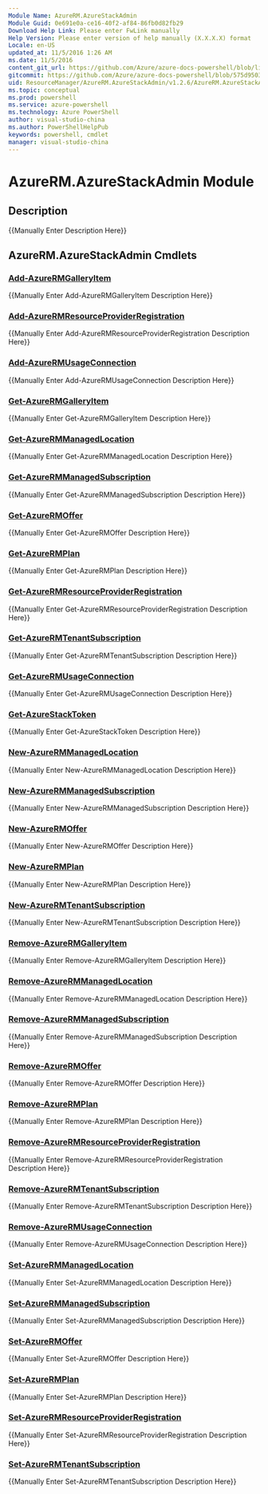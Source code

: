 ```yaml
---
Module Name: AzureRM.AzureStackAdmin
Module Guid: 0e691e0a-ce16-40f2-af84-86fb0d82fb29
Download Help Link: Please enter FwLink manually
Help Version: Please enter version of help manually (X.X.X.X) format
Locale: en-US
updated_at: 11/5/2016 1:26 AM
ms.date: 11/5/2016
content_git_url: https://github.com/Azure/azure-docs-powershell/blob/live/azureps-cmdlets-docs/ResourceManager/AzureRM.AzureStackAdmin/v1.2.6/AzureRM.AzureStackAdmin.md
gitcommit: https://github.com/Azure/azure-docs-powershell/blob/575d9503d8b0c84528eba60a4cccb3d04eac677d/azureps-cmdlets-docs/ResourceManager/AzureRM.AzureStackAdmin/v1.2.6/AzureRM.AzureStackAdmin.md
uid: ResourceManager/AzureRM.AzureStackAdmin/v1.2.6/AzureRM.AzureStackAdmin.md
ms.topic: conceptual
ms.prod: powershell
ms.service: azure-powershell
ms.technology: Azure PowerShell
author: visual-studio-china
ms.author: PowerShellHelpPub
keywords: powershell, cmdlet
manager: visual-studio-china
---
```


# AzureRM.AzureStackAdmin Module
## Description
{{Manually Enter Description Here}}

## AzureRM.AzureStackAdmin Cmdlets
### [Add-AzureRMGalleryItem](Add-AzureRMGalleryItem.md)
{{Manually Enter Add-AzureRMGalleryItem Description Here}}

### [Add-AzureRMResourceProviderRegistration](Add-AzureRMResourceProviderRegistration.md)
{{Manually Enter Add-AzureRMResourceProviderRegistration Description Here}}

### [Add-AzureRMUsageConnection](Add-AzureRMUsageConnection.md)
{{Manually Enter Add-AzureRMUsageConnection Description Here}}

### [Get-AzureRMGalleryItem](Get-AzureRMGalleryItem.md)
{{Manually Enter Get-AzureRMGalleryItem Description Here}}

### [Get-AzureRMManagedLocation](Get-AzureRMManagedLocation.md)
{{Manually Enter Get-AzureRMManagedLocation Description Here}}

### [Get-AzureRMManagedSubscription](Get-AzureRMManagedSubscription.md)
{{Manually Enter Get-AzureRMManagedSubscription Description Here}}

### [Get-AzureRMOffer](Get-AzureRMOffer.md)
{{Manually Enter Get-AzureRMOffer Description Here}}

### [Get-AzureRMPlan](Get-AzureRMPlan.md)
{{Manually Enter Get-AzureRMPlan Description Here}}

### [Get-AzureRMResourceProviderRegistration](Get-AzureRMResourceProviderRegistration.md)
{{Manually Enter Get-AzureRMResourceProviderRegistration Description Here}}

### [Get-AzureRMTenantSubscription](Get-AzureRMTenantSubscription.md)
{{Manually Enter Get-AzureRMTenantSubscription Description Here}}

### [Get-AzureRMUsageConnection](Get-AzureRMUsageConnection.md)
{{Manually Enter Get-AzureRMUsageConnection Description Here}}

### [Get-AzureStackToken](Get-AzureStackToken.md)
{{Manually Enter Get-AzureStackToken Description Here}}

### [New-AzureRMManagedLocation](New-AzureRMManagedLocation.md)
{{Manually Enter New-AzureRMManagedLocation Description Here}}

### [New-AzureRMManagedSubscription](New-AzureRMManagedSubscription.md)
{{Manually Enter New-AzureRMManagedSubscription Description Here}}

### [New-AzureRMOffer](New-AzureRMOffer.md)
{{Manually Enter New-AzureRMOffer Description Here}}

### [New-AzureRMPlan](New-AzureRMPlan.md)
{{Manually Enter New-AzureRMPlan Description Here}}

### [New-AzureRMTenantSubscription](New-AzureRMTenantSubscription.md)
{{Manually Enter New-AzureRMTenantSubscription Description Here}}

### [Remove-AzureRMGalleryItem](Remove-AzureRMGalleryItem.md)
{{Manually Enter Remove-AzureRMGalleryItem Description Here}}

### [Remove-AzureRMManagedLocation](Remove-AzureRMManagedLocation.md)
{{Manually Enter Remove-AzureRMManagedLocation Description Here}}

### [Remove-AzureRMManagedSubscription](Remove-AzureRMManagedSubscription.md)
{{Manually Enter Remove-AzureRMManagedSubscription Description Here}}

### [Remove-AzureRMOffer](Remove-AzureRMOffer.md)
{{Manually Enter Remove-AzureRMOffer Description Here}}

### [Remove-AzureRMPlan](Remove-AzureRMPlan.md)
{{Manually Enter Remove-AzureRMPlan Description Here}}

### [Remove-AzureRMResourceProviderRegistration](Remove-AzureRMResourceProviderRegistration.md)
{{Manually Enter Remove-AzureRMResourceProviderRegistration Description Here}}

### [Remove-AzureRMTenantSubscription](Remove-AzureRMTenantSubscription.md)
{{Manually Enter Remove-AzureRMTenantSubscription Description Here}}

### [Remove-AzureRMUsageConnection](Remove-AzureRMUsageConnection.md)
{{Manually Enter Remove-AzureRMUsageConnection Description Here}}

### [Set-AzureRMManagedLocation](Set-AzureRMManagedLocation.md)
{{Manually Enter Set-AzureRMManagedLocation Description Here}}

### [Set-AzureRMManagedSubscription](Set-AzureRMManagedSubscription.md)
{{Manually Enter Set-AzureRMManagedSubscription Description Here}}

### [Set-AzureRMOffer](Set-AzureRMOffer.md)
{{Manually Enter Set-AzureRMOffer Description Here}}

### [Set-AzureRMPlan](Set-AzureRMPlan.md)
{{Manually Enter Set-AzureRMPlan Description Here}}

### [Set-AzureRMResourceProviderRegistration](Set-AzureRMResourceProviderRegistration.md)
{{Manually Enter Set-AzureRMResourceProviderRegistration Description Here}}

### [Set-AzureRMTenantSubscription](Set-AzureRMTenantSubscription.md)
{{Manually Enter Set-AzureRMTenantSubscription Description Here}}

